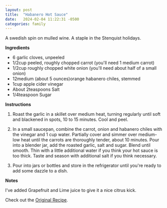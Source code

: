 ```yaml
---
layout: post
title:  "Habanero Hot Sauce"
date:   2024-02-04 11:22:31 -0500
categories: family
---
```

A swedish spin on mulled wine. A staple in the Stenquist holidays.

**Ingredients**

* 6 garlic cloves, unpeeled
* 1/2cup peeled, roughly chopped carrot (you'll need 1 medium carrot)
* 1/2cup roughly chopped white onion (you'll need about half of a small onion)
* 12medium (about 5 ounces)orange habanero chiles, stemmed
* 1cup apple cider vinegar
* About 2teaspoons Salt
* 1/4teaspoon Sugar

**Instructions**

1. Roast the garlic in a skillet over medium heat, turning regularly until soft and blackened in spots, 10 to 15 minutes. Cool and peel.

2. In a small saucepan, combine the carrot, onion and habanero chiles with the vinegar and 1 cup water. Partially cover and simmer over medium-low heat until the carrots are thoroughly tender, about 10 minutes. Pour into a blender jar, add the roasted garlic, salt and sugar. Blend until smooth. Thin with a little additional water if you think your hot sauce is too thick. Taste and season with additional salt if you think necessary.

3. Pour into jars or bottles and store in the refrigerator until you're ready to add some dazzle to a dish.

**Notes**

I've added Grapefruit and Lime juice to give it a nice citrus kick.

Check out the [Original Recipe][original-recipe].

[original-recipe]: https://www.rickbayless.com/recipe/habanero-hot-sauce/